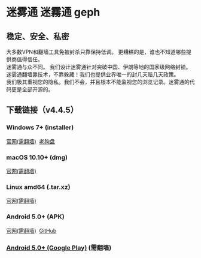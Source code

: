 # <span id="title">迷雾通 迷霧通 geph</span>

## 稳定、安全、私密  
大多数VPN和翻墙工具免被封杀只靠保持低调。 更糟糕的是，谁也不知道哪些提供商值得信任。  
迷雾通与众不同。 我们设计迷雾通针对突破中国、伊朗等地的国家级网络封锁。迷雾通翻墙靠技术，不靠躲藏！我们也提供业界唯一的封几天赔几天政策。  
我们极其重视您的隐私。我们不会，并且根本不能监视您的浏览记录。迷雾通的代码更是全部开源的。  

## 下载链接（v4.4.5）

### Windows 7+ (installer)
[官网(需翻墙)](https://f001.backblazeb2.com/file/geph4-dl/Geph4Releases/4.4.5/geph-windows-4.4.5-setup.exe)
&nbsp;[老狗盘](http://www.laogoupan.com/b16497)

### macOS 10.10+ (dmg)
[官网(需翻墙)](https://f001.backblazeb2.com/file/geph4-dl/Geph4Releases/4.4.5/geph-macos-4.4.5.dmg)

### Linux amd64 (.tar.xz)
[官网(需翻墙)](https://f001.backblazeb2.com/file/geph4-dl/Geph4Releases/4.4.5/geph-linux64-4.4.5.tar.xz)

### Android 5.0+ (APK)
[官网(需翻墙)](https://f001.backblazeb2.com/file/geph4-dl/Geph4Releases/4.4.5/geph-android-4.4.5.apk)
&nbsp;[GitHub](https://github.com/xkk1/xkk1data/raw/main/Installation_package/geph/geph-android-4.4.5.apk)

### [Android 5.0+ (Google Play)](https://play.google.com/store/apps/details?id=io.geph.android) (需翻墙)
